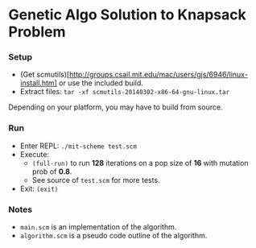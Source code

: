# Genetic Algo Solution to Knapsack Problem #

### Setup ###

* (Get scmutils)[http://groups.csail.mit.edu/mac/users/gjs/6946/linux-install.htm] or use the included build.
* Extract files: `tar -xf scmutils-20140302-x86-64-gnu-linux.tar`

Depending on your platform, you may have to build from source.

### Run ###

* Enter REPL: `./mit-scheme test.scm`
* Execute:
    * `(full-run)` to run **128** iterations on a pop size of **16** with mutation prob of **0.8**.
    * See source of `test.scm` for more tests.
* Exit: `(exit)`

### Notes ###

* `main.scm` is an implementation of the algorithm.
* `algorithm.scm` is a pseudo code outline of the algorithm.
